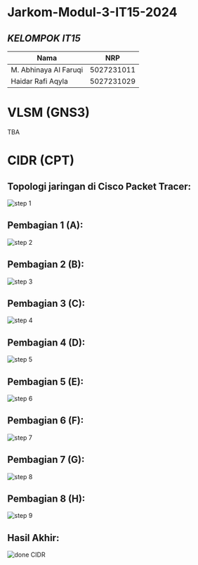 # Jarkom-Modul-3-IT15-2024

## ***KELOMPOK IT15***
| Nama      | NRP         |
|-----------|-------------|
| M. Abhinaya Al Faruqi | 5027231011  |  
| Haidar Rafi Aqyla | 5027231029   |

# VLSM (GNS3)
TBA

# CIDR (CPT)
## Topologi jaringan di Cisco Packet Tracer:
![step 1](https://github.com/user-attachments/assets/6e40e26a-dce6-4428-be5e-111295b20d56)

## Pembagian 1 (A):
![step 2](https://github.com/user-attachments/assets/f4825c2d-e71f-4156-b419-13eee51bb777)

## Pembagian 2 (B):
![step 3](https://github.com/user-attachments/assets/726b762b-23ef-4905-a5a0-763cb9369468)

## Pembagian 3 (C):
![step 4](https://github.com/user-attachments/assets/0d5d6510-e5e3-475d-b4c1-0d49f2881e3e)

## Pembagian 4 (D):
![step 5](https://github.com/user-attachments/assets/7d934409-0bcc-40e5-8959-bf9611ba6204)

## Pembagian 5 (E):
![step 6](https://github.com/user-attachments/assets/0dc66e97-d17f-4978-a6bc-0abe61425569)

## Pembagian 6 (F):
![step 7](https://github.com/user-attachments/assets/a8fa52d3-ccad-438b-b177-abdcc2651730)

## Pembagian 7 (G):
![step 8](https://github.com/user-attachments/assets/b5fdf758-6426-420d-92ca-11f1026765a2)

## Pembagian 8 (H):
![step 9](https://github.com/user-attachments/assets/5351ba42-e0e4-40cf-9a41-80b6dac383c5)

## Hasil Akhir:
![done CIDR](https://github.com/user-attachments/assets/e4191454-b681-4c62-b7af-717e4a775e66)

